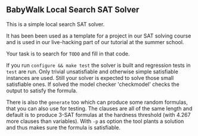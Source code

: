 BabyWalk Local Search SAT Solver
--------------------------------

This is a simple local search SAT solver.

It has been been used as a template for a project in our SAT solving course
and is used in our live-hacking part of our tutorial at the summer school.

Your task is to search for `TODO` and fill in that code.

If you run `configure && make test` the solver is built and regression
tests in `test` are run.  Only trivial unsatisfiable and otherwise
simple satisfiable instances are used.  Still your solver is expected to
solve those small satisfiable ones.  If solved the model checker
'checkmodel' checks the output to satisfy the formula.

There is also the `generate` too which can produce some random formulas,
that you can also use for testing.  The clauses are all of the same length
and default is to produce 3-SAT formulas at the hardness threshold (with
4.267 more clauses than variables).  With `-p` as option the tool plants
a solution and thus makes sure the formula is satisfiable.
